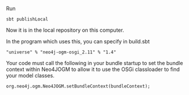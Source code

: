 
Run

    sbt publishLocal

Now it is in the local repository on this computer.

In the program which uses this, you can specify in build.sbt

    "universe" % "neo4j-ogm-osgi_2.11" % "1.4"

Your code must call the following in your bundle startup to set the bundle context within Neo4JOGM to allow it to use the OSGi classloader to find your model classes.

    org.neo4j.ogm.Neo4JOGM.setBundleContext(bundleContext);